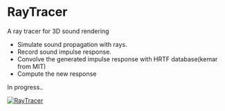 RayTracer
=========

A ray tracer for 3D sound rendering

* Simulate sound propagation with rays.
* Record sound impulse response.
* Convolve the generated impulse response with HRTF database(kemar from MIT)
* Compute the new response

In progress..

[![RayTracer](https://github.com/billhsu/RayTracer/raw/master/doc/capture.png)](http://github.com/billhsu/RayTracer/)
